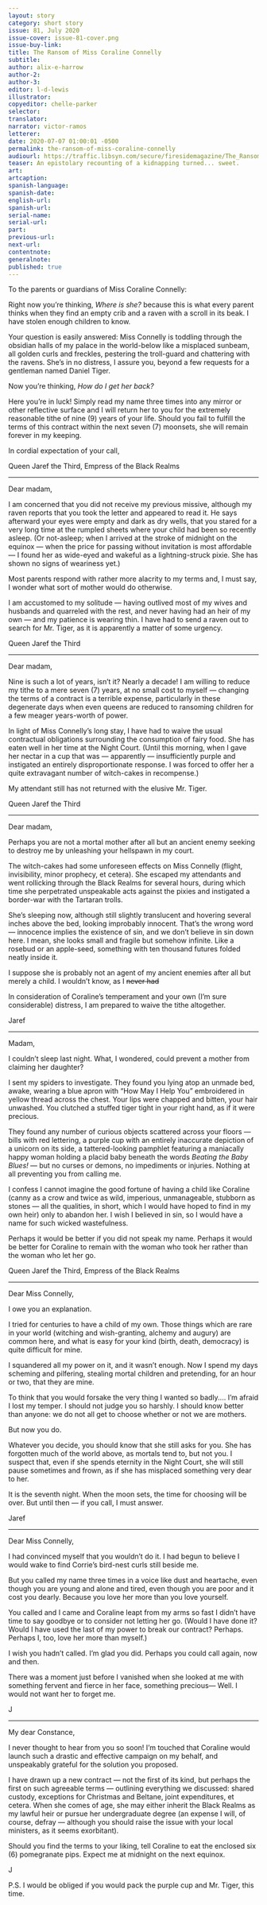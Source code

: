 ```yaml
---
layout: story
category: short story
issue: 81, July 2020
issue-cover: issue-81-cover.png
issue-buy-link:
title: The Ransom of Miss Coraline Connelly
subtitle:
author: alix-e-harrow
author-2:
author-3:
editor: l-d-lewis
illustrator:
copyeditor: chelle-parker
selector:
translator:
narrator: victor-ramos
letterer:
date: 2020-07-07 01:00:01 -0500
permalink: the-ransom-of-miss-coraline-connelly
audiourl: https://traffic.libsyn.com/secure/firesidemagazine/The_Ransom_of_Miss_Coraline_Connelly.mp3
teaser: An epistolary recounting of a kidnapping turned... sweet.
art:
artcaption:
spanish-language:
spanish-date:
english-url:
spanish-url:
serial-name:
serial-url:
part:
previous-url:
next-url:
contentnote:
generalnote:
published: true
---
```


To the parents or guardians of Miss Coraline Connelly:

Right now you’re thinking, _Where is she?_ because this is what every parent thinks when they find an empty crib and a raven with a scroll in its beak. I have stolen enough children to know.

Your question is easily answered: Miss Connelly is toddling through the obsidian halls of my palace in the world-below like a misplaced sunbeam, all golden curls and freckles, pestering the troll-guard and chattering with the ravens. She’s in no distress, I assure you, beyond a few requests for a gentleman named Daniel Tiger.

Now you’re thinking, _How do I get her back?_

Here you’re in luck! Simply read my name three times into any mirror or other reflective surface and I will return her to you for the extremely reasonable tithe of nine (9) years of your life. Should you fail to fulfill the terms of this contract within the next seven (7) moonsets, she will remain forever in my keeping.

In cordial expectation of your call,

Queen Jaref the Third, Empress of the Black Realms

----

Dear madam,

I am concerned that you did not receive my previous missive, although my raven reports that you took the letter and appeared to read it. He says afterward your eyes were empty and dark as dry wells, that you stared for a very long time at the rumpled sheets where your child had been so recently asleep. (Or not-asleep; when I arrived at the stroke of midnight on the equinox — when the price for passing without invitation is most affordable — I found her as wide-eyed and wakeful as a lightning-struck pixie. She has shown no signs of weariness yet.)

Most parents respond with rather more alacrity to my terms and, I must say, I wonder what sort of mother would do otherwise.

I am accustomed to my solitude — having outlived most of my wives and husbands and quarreled with the rest, and never having had an heir of my own — and my patience is wearing thin. I have had to send a raven out to search for Mr. Tiger, as it is apparently a matter of some urgency.

Queen Jaref the Third

----

Dear madam,

Nine is such a lot of years, isn’t it? Nearly a decade! I am willing to reduce my tithe to a mere seven (7) years, at no small cost to myself — changing the terms of a contract is a terrible expense, particularly in these degenerate days when even queens are reduced to ransoming children for a few meager years-worth of power.

In light of Miss Connelly’s long stay, I have had to waive the usual contractual obligations surrounding the consumption of fairy food. She has eaten well in her time at the Night Court. (Until this morning, when I gave her nectar in a cup that was — apparently — insufficiently purple and instigated an entirely disproportionate response. I was forced to offer her a quite extravagant number of witch-cakes in recompense.)

My attendant still has not returned with the elusive Mr. Tiger.

Queen Jaref the Third

----

Dear madam,

Perhaps you are not a mortal mother after all but an ancient enemy seeking to destroy me by unleashing your hellspawn in my court.

The witch-cakes had some unforeseen effects on Miss Connelly (flight, invisibility, minor prophecy, et cetera). She escaped my attendants and went rollicking through the Black Realms for several hours, during which time she perpetrated unspeakable acts against the pixies and instigated a border-war with the Tartaran trolls.

She’s sleeping now, although still slightly translucent and hovering several inches above the bed, looking improbably innocent. That’s the wrong word — innocence implies the existence of sin, and we don’t believe in sin down here. I mean, she looks small and fragile but somehow infinite. Like a rosebud or an apple-seed, something with ten thousand futures folded neatly inside it.

I suppose she is probably not an agent of my ancient enemies after all but merely a child. I wouldn’t know, as I ~~never had~~

In consideration of Coraline’s temperament and your own (I’m sure considerable) distress, I am prepared to waive the tithe altogether.

Jaref

----

Madam,

I couldn’t sleep last night. What, I wondered, could prevent a mother from claiming her daughter?

I sent my spiders to investigate. They found you lying atop an unmade bed, awake, wearing a blue apron with “How May I Help You” embroidered in yellow thread across the chest. Your lips were chapped and bitten, your hair unwashed. You clutched a stuffed tiger tight in your right hand, as if it were precious.

They found any number of curious objects scattered across your floors — bills with red lettering, a purple cup with an entirely inaccurate depiction of a unicorn on its side, a tattered-looking pamphlet featuring a maniacally happy woman holding a placid baby beneath the words _Beating the Baby Blues!_ — but no curses or demons, no impediments or injuries. Nothing at all preventing you from calling me.

I confess I cannot imagine the good fortune of having a child like Coraline (canny as a crow and twice as wild, imperious, unmanageable, stubborn as stones — all the qualities, in short, which I would have hoped to find in my own heir) only to abandon her. I wish I believed in sin, so I would have a name for such wicked wastefulness.

Perhaps it would be better if you did not speak my name. Perhaps it would be better for Coraline to remain with the woman who took her rather than the woman who let her go.

Queen Jaref the Third, Empress of the Black Realms

----

Dear Miss Connelly,

I owe you an explanation.

I tried for centuries to have a child of my own. Those things which are rare in your world (witching and wish-granting, alchemy and augury) are common here, and what is easy for your kind (birth, death, democracy) is quite difficult for mine.

I squandered all my power on it, and it wasn’t enough. Now I spend my days scheming and pilfering, stealing mortal children and pretending, for an hour or two, that they are mine.

To think that you would forsake the very thing I wanted so badly.... I’m afraid I lost my temper. I should not judge you so harshly. I should know better than anyone: we do not all get to choose whether or not we are mothers.

But now you do.

Whatever you decide, you should know that she still asks for you. She has forgotten much of the world above, as mortals tend to, but not you. I suspect that, even if she spends eternity in the Night Court, she will still pause sometimes and frown, as if she has misplaced something very dear to her.

It is the seventh night. When the moon sets, the time for choosing will be over. But until then — if you call, I must answer.

Jaref

----

Dear Miss Connelly,

I had convinced myself that you wouldn’t do it. I had begun to believe I would wake to find Corrie’s bird-nest curls still beside me.

But you called my name three times in a voice like dust and heartache, even though you are young and alone and tired, even though you are poor and it cost you dearly. Because you love her more than you love yourself.

You called and I came and Coraline leapt from my arms so fast I didn’t have time to say goodbye or to consider not letting her go. (Would I have done it? Would I have used the last of my power to break our contract? Perhaps. Perhaps I, too, love her more than myself.)

I wish you hadn’t called. I’m glad you did. Perhaps you could call again, now and then.

There was a moment just before I vanished when she looked at me with something fervent and fierce in her face, something precious— Well. I would not want her to forget me.

J

----

My dear Constance,

I never thought to hear from you so soon! I’m touched that Coraline would launch such a drastic and effective campaign on my behalf, and unspeakably grateful for the solution you proposed.

I have drawn up a new contract — not the first of its kind, but perhaps the first on such agreeable terms — outlining everything we discussed: shared custody, exceptions for Christmas and Beltane, joint expenditures, et cetera. When she comes of age, she may either inherit the Black Realms as my lawful heir or pursue her undergraduate degree (an expense I will, of course, defray — although you should raise the issue with your local ministers, as it seems exorbitant).

Should you find the terms to your liking, tell Coraline to eat the enclosed six (6) pomegranate pips. Expect me at midnight on the next equinox.

J

P.S. I would be obliged if you would pack the purple cup and Mr. Tiger, this time.
